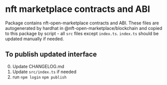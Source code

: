 # nft marketplace contracts and ABI

Package contains nft-open-marketplace contracts and ABI.
These files are autogenerated by hardhat in @nft-open-marketplace/blockchain and copied to this package by script - all `src` files except `index.ts`. `index.ts` should be updated manually if needed.

## To publish updated interface

0. Update CHANGELOG.md
1. Update `src/index.ts` if needed
1. run
   `npm login`
   `npm publish`
